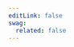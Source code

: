 ```yaml
---
editLink: false
swag:
  related: false
---
```


<script setup>
import SwagLanding from "../components/SwagLanding.vue";

const landing = {
    title: `Build the functionalities merchants need`,
    description: `Leverage Shopware's extension APIs to build unique extensions that boost merchants businesses. Use the powerful plugin system to build highly custom extensions or build apps using your platform of choice.`,
    image: '/landing/apps.png',
};

const ctas = [
    {
        title: 'Build your first Shopware app',
        sub: 'Learn how to set up your development environment and start coding within a couple minutes.',
        page: '/docs/guides/plugins/apps/app-base-guide.html',
    },
];

const exposed = [
    {
        title: `App Scripts`,
        page: '/docs/guides/plugins/apps/app-scripts/',
        sub: `Leverage App Scripts to customize the checkout or fetch additional data in your Storefront.`,
        image: '/landing/exposed_app.png',
    },
    {
        title: `Custom Templates`,
        page: '/docs/guides/plugins/apps/app-scripts/',
        sub: `Custom templates let you extend or modify the appearance of parts of your storefront.`,
        image: '/landing/exposed_templates.png',
    },
    {
        title: `Admin Extensions`,
        page: '/docs/guides/plugins/apps/starter/starter-admin-extension.html',
        sub: `Build powerful modules for the admin panel using our new Admin Extension API.`,
        image: '/landing/exposed_admin.png',
    },
];
</script>

<SwagLanding
v-bind="landing"
:ctas="ctas"
:exposed="exposed"
/>